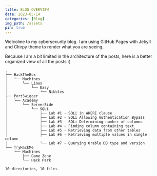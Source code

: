 ```yaml
---
title: BLOG OVERVIEW
date: 2023-05-14
categories: [Blog]
img_path: /assets
pin: true
---
```


Welcolme to my cybersecurity blog. I am using GitHub Pages with Jekyll and Chirpy theme to render what you are seeing.

Because I am a bit limited in the architecture of the posts, here is a better organized view of all the posts :) 

````text
.
├── HackTheBox
│   └── Machines
│       └── Linux
│           └── Easy
│               └── Nibbles
├── PortSwigger
│   └── Academy
│       └── ServerSide
│           └── SQLi
│               ├── Lab #1 - SQLi in WHERE clause
│               ├── Lab #2 - SQLi Allowing Authentication Bypass
│               ├── Lab #3 - SQLi Determining number of columns
│               ├── Lab #4 - Finding column containing text
│               ├── Lab #5 - Retrieving data from other tables
│               ├── Lab #6 - Retrieving multiple values in single column
│               └── Lab #7 - Querying Orable DB type and version
└── TryHackMe
    └── Machines
        ├── Game Zone
        └── Hack Park

10 directories, 10 files
````
